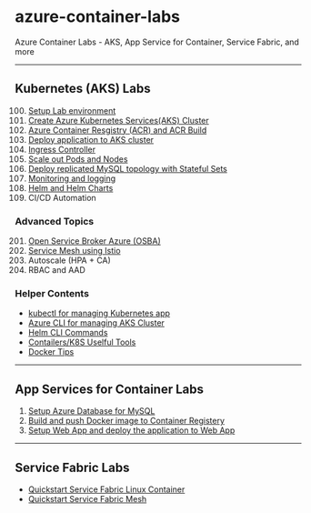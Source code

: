 # azure-container-labs
Azure Container Labs - AKS, App Service for Container, Service Fabric, and more 

---
## Kubernetes (AKS) Labs
100. [Setup Lab environment](labs/aks-100-setup-env.md)
101. [Create Azure Kubernetes Services(AKS) Cluster](labs/aks-101-create-aks-cluster.md)
102. [Azure Container Resgistry (ACR) and ACR Build](labs/aks-102-acr.md)
103. [Deploy application to AKS cluster](labs/aks-103-deploy-app.md)
104. [Ingress Controller](labs/aks-104-ingress-top.md)
105. [Scale out Pods and Nodes](labs/aks-105-scaleout.md)
106. [Deploy replicated MySQL topology with Stateful Sets](labs/aks-106-statefulsets.md)
107. [Monitoring and logging](labs/aks-107-monitoring-top.md)
108. [Helm and Helm Charts](labs/aks-108-helm.md)
109. CI/CD Automation

### Advanced Topics
201. [Open Service Broker Azure (OSBA)](labs/aks-201-osba.md)
202. [Service Mesh using Istio](labs/aks-202-istio-top.md)
203. Autoscale (HPA + CA)
204. RBAC and AAD

### Helper Contents
- [kubectl for managing Kubernetes app](labs/helper-k8s-kubectl.md)
- [Azure CLI for managing AKS Cluster](labs/helper-aks-azcli.md)
- [Helm CLI Commands](labs/helper-helm.md)
- [Contailers/K8S Uselful Tools](labs/helper-k8s-useful-tools.md)
- [Docker Tips](labs/helper-tocker-tips.md)


---
## App Services for Container Labs
1.   [Setup Azure Database for MySQL](labs/webapp-101-azdb4mysql.md)
2.   [Build and push Docker image to Container Registery](labs/webapp-102-acr.md)
3.   [Setup Web App and deploy the application to Web App](labs/webapp-103-deploy-app.md)

---
## Service Fabric Labs
- [Quickstart Service Fabric Linux Container](https://gist.github.com/yokawasa/329a24ae30c855a475f4e58c9f654140)
- [Quickstart Service Fabric Mesh](https://gist.github.com/yokawasa/7aae70ef5ac8e7f23fd75cb73d9f161b)


